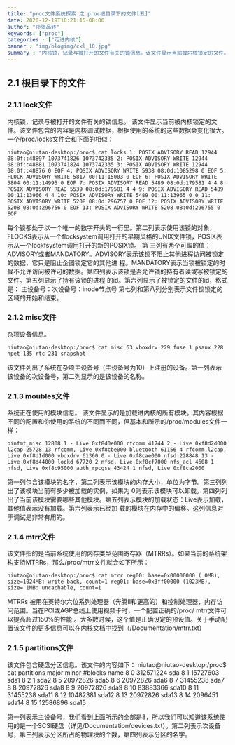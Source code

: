 ```yaml
---
title: "proc文件系统探索 之 proc根目录下的文件[五]"
date: 2020-12-19T10:21:15+08:00
author: "孙张品转"
keywords: ["proc"]
categories : ["走进内核"]
banner : "img/blogimg/cxl_10.jpg"
summary : "内核锁，记录与被打开的文件有关的锁信息。该文件显示当前被内核锁定的文件。该文件包含的内容是内核调试数据，根据使用的系统的这些数据会变化很大。"
---
```

## 2.1 根目录下的文件 

### 2.1.1 lock文件

内核锁，记录与被打开的文件有关的锁信息。 该文件显示当前被内核锁定的文件。该文件包含的内容是内核调试数据，根据使用的系统的这些数据会变化很大。一个/proc/locks文件会和下面的相似：
```
niutao@niutao-desktop:/proc$ cat locks 1: POSIX ADVISORY READ 12944 08:0f::48897 1073741826 1073742335 2: POSIX ADVISORY WRITE 12944 08:0f::48881 1073741824 1073742335 3: POSIX ADVISORY WRITE 12944 08:0f::48876 0 EOF 4: POSIX ADVISORY WRITE 5938 08:0d:1085298 0 EOF 5: FLOCK ADVISORY WRITE 5817 00:11:15003 0 EOF 6: POSIX ADVISORY WRITE 5804 00:11:14995 0 EOF 7: POSIX ADVISORY READ 5489 08:0d:179581 4 4 8: POSIX ADVISORY READ 5539 08:0d:179581 4 4 9: POSIX ADVISORY READ 5489 00:11:13966 4 4 10: POSIX ADVISORY WRITE 5489 00:11:13965 0 0 11: POSIX ADVISORY WRITE 5208 08:0d:296757 0 EOF 12: POSIX ADVISORY WRITE 5208 08:0d:296756 0 EOF 13: POSIX ADVISORY WRITE 5208 08:0d:296755 0 EOF
```
每个锁都处于以一个唯一的数字开头的一行里。第二列表示使用该锁的对象，FLOCKS表示从一个flocksystem调用打开的早期风格的UNIX文件锁，POSIX表示从一个lockfsystem调用打开的新的POSIX锁。 第 三列有两个可取的值：ADVISORY或者MANDATORY。ADVISORY表示该锁不阻止其他进程访问被锁定的数据，它只是阻止企图锁定它的其他进 程。MANDATORY表示当锁被锁定的时候不允许访问被许可的数据。第四列表示该锁是否允许锁的持有者读或写被锁定的文件。第五列显示了持有该锁的进程 的id。第六列显示了被锁定的文件的id，格式是： 主设备号：次设备号：inode节点号 第七列和第八列分别表示文件锁锁定的区域的开始和结束。 
### 2.1.2 misc文件 

杂项设备信息。
```
niutao@niutao-desktop:/proc$ cat misc 63 vboxdrv 229 fuse 1 psaux 228 hpet 135 rtc 231 snapshot
```
该文件列出了系统在杂项主设备号（主设备号为10）上注册的设备。第一列表示该设备的次设备号，第二列显示的是该设备的名称。 

### 2.1.3 moubles文件 

系统正在使用的模块信息。 该文件显示的是加载进内核的所有模块。其内容根据不同的配置和你使用的系统的不同而不同，但基本和所示的/proc/modules文件一样：
```
binfmt_misc 12808 1 - Live 0xf8d0e000 rfcomm 41744 2 - Live 0xf8d2d000 l2cap 25728 13 rfcomm, Live 0xf8cbe000 bluetooth 61156 4 rfcomm,l2cap, Live 0xf8d1d000 vboxdrv 61360 0 - Live 0xf8cae000 nfsd 228848 13 - Live 0xf8d44000 lockd 67720 2 nfsd, Live 0xf8cf7000 nfs_acl 4608 1 nfsd, Live 0xf8c95000 auth_rpcgss 43424 1 nfsd, Live 0xf8ca2000
```

第一列包含该模块的名字，第二列表示该模块的内存大小，单位为字节。第三列列出了该模块当前有多少被加载的实例，如果为 0则表示该模块可以卸载。第四列列出了当前该模块需要哪些其他模块。第五列表示模块的加载状态：Live表示加载，其他值表示没有加载。第六列表示已经加 载的模块在内存中的偏移。这列信息对于调试是非常有用的。 

### 2.1.4 mtrr文件 
该文件指的是当前系统使用的内存类型范围寄存器（MTRRs）。如果当前的系统架构支持MTRRs，那么/proc/mtrr文件就会如下所示：
```
niutao@niutao-desktop:/proc$ cat mtrr reg00: base=0x00000000 ( 0MB), size=1024MB: write-back, count=1 reg01: base=0x3ff00000 (1023MB), size= 1MB: uncachable, count=1

```

MTRRs 被用在英特尔六位系列处理器（奔腾II和更高的）和控制处理器，内存访问范围。当在PCI或AGP总线上使用视频卡时，一个配置正确的/proc/ mtrr文件可以提高超过150%的性能 。大多数时候，这个值是正确设定的预设值。关于手动配置该文件的更多信息可以在内核文档中找到（/Documentation/mtrr.txt） 

### 2.1.5 partitions文件 

该文件包含硬盘分区信息。该文件的内容如下：
niutao@niutao-desktop:/proc$ cat partitions major minor #blocks name 8 0 312571224 sda 8 1 15727603 sda1 8 2 1 sda2 8 5 20972826 sda5 8 6 20972826 sda6 8 7 31455238 sda7 8 8 20972826 sda8 8 9 20972826 sda9 8 10 83883366 sda10 8 11 31455238 sda11 8 12 10482381 sda12 8 13 20972826 sda13 8 14 2096451 sda14 8 15 12586896 sda15

第一列表示主设备号，我们看到上面所示的全部是8，所以我们可以知道该系统使用的是一个SCSI硬盘（详见/Documentation/devices.txt）。第二列表示次设备号，第三列表示分区所占的物理块的个数，第四列表示分区的名字。
